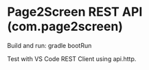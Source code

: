 # Page2Screen REST API (com.page2screen)

Build and run:
  gradle bootRun

Test with VS Code REST Client using api.http.
